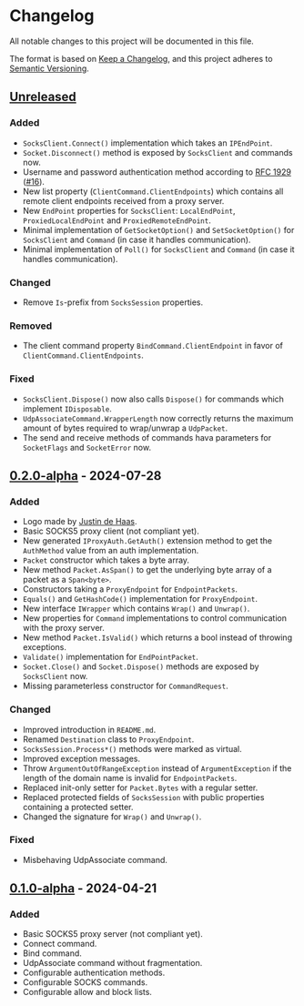 # Changelog

All notable changes to this project will be documented in this file.

The format is based on [Keep a Changelog](https://keepachangelog.com/en/1.1.0/),
and this project adheres to [Semantic Versioning](https://semver.org/spec/v2.0.0.html).

## [Unreleased]

### Added

- `SocksClient.Connect()` implementation which takes an `IPEndPoint`.
- `Socket.Disconnect()` method is exposed by `SocksClient` and commands now.
- Username and password authentication method
  according to [RFC 1929](https://datatracker.ietf.org/doc/html/rfc1929) ([#16]).
- New list property (`ClientCommand.ClientEndpoints`) which contains
  all remote client endpoints received from a proxy server.
- New `EndPoint` properties for `SocksClient`:
  `LocalEndPoint`, `ProxiedLocalEndPoint` and `ProxiedRemoteEndPoint`.
- Minimal implementation of `GetSocketOption()` and `SetSocketOption()`
  for `SocksClient` and `Command` (in case it handles communication).
- Minimal implementation of `Poll()` 
  for `SocksClient` and `Command` (in case it handles communication).

### Changed

- Remove `Is`-prefix from `SocksSession` properties.

### Removed

- The client command property `BindCommand.ClientEndpoint`
  in favor of `ClientCommand.ClientEndpoints`.

### Fixed

- `SocksClient.Dispose()` now also calls `Dispose()` for commands
  which implement `IDisposable`.
- `UdpAssociateCommand.WrapperLength` now correctly returns the maximum amount 
  of bytes required to wrap/unwrap a `UdpPacket`.
- The send and receive methods of commands hava parameters for
  `SocketFlags` and `SocketError` now.

## [0.2.0-alpha] - 2024-07-28

### Added

- Logo made by [Justin de Haas](https://onemuri.nl/).
- Basic SOCKS5 proxy client (not compliant yet).
- New generated `IProxyAuth.GetAuth()` extension method
  to get the `AuthMethod` value from an auth implementation.
- `Packet` constructor which takes a byte array.
- New method `Packet.AsSpan()` to get the underlying byte array of a packet
  as a `Span<byte>`.
- Constructors taking a `ProxyEndpoint` for `EndpointPackets`.
- `Equals()` and `GetHashCode()` implementation for `ProxyEndpoint`.
- New interface `IWrapper` which contains `Wrap()` and `Unwrap()`.
- New properties for `Command` implementations to control communication
  with the proxy server.
- New method `Packet.IsValid()` which returns a bool instead of throwing exceptions. 
- `Validate()` implementation for `EndPointPacket`.
- `Socket.Close()` and `Socket.Dispose()` methods are exposed by `SocksClient` now.
- Missing parameterless constructor for `CommandRequest`.

### Changed

- Improved introduction in `README.md`.
- Renamed `Destination` class to `ProxyEndpoint`.
- `SocksSession.Process*()` methods were marked as virtual.
- Improved exception messages.
- Throw `ArgumentOutOfRangeException` instead of `ArgumentException`
  if the length of the domain name is invalid for `EndpointPackets`.
- Replaced init-only setter for `Packet.Bytes` with a regular setter.
- Replaced protected fields of `SocksSession` with public properties
  containing a protected setter.
- Changed the signature for `Wrap()` and `Unwrap()`.

### Fixed

- Misbehaving UdpAssociate command.

## [0.1.0-alpha] - 2024-04-21

### Added

- Basic SOCKS5 proxy server (not compliant yet).
- Connect command.
- Bind command.
- UdpAssociate command without fragmentation.
- Configurable authentication methods.
- Configurable SOCKS commands.
- Configurable allow and block lists.

[Unreleased]: https://github.com/TSRBerry/RyuSOCKS/compare/v0.2.0-alpha...HEAD
[0.2.0-alpha]: https://github.com/TSRBerry/RyuSOCKS/compare/v0.1.0-alpha...v0.2.0-alpha
[0.1.0-alpha]: https://github.com/TSRBerry/RyuSOCKS/releases/tag/v0.1.0-alpha

[#16]: https://github.com/TSRBerry/RyuSOCKS/pull/16
